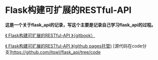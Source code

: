 
# Flask构建可扩展的RESTful-API

**这是一个关于flask_api的记录，写这个主要是记录自己学习flask_api的过程。**


[《 Flask构建可扩展的RESTful-API 》（gitbook）](https://flask-api.gitbook.io/api/) 

[《 Flask构建可扩展的RESTful-API 》(github pages托管)](https://github.com/itswl/flask_api) 
[源代码在code分支]https://github.com/itswl/flask_api/tree/code

